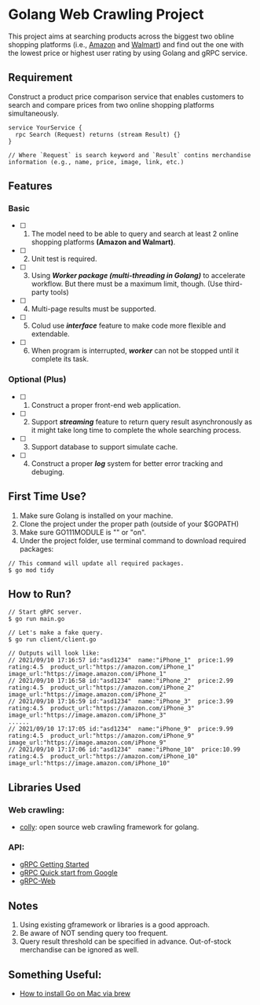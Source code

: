 # Golang Web Crawling Project
This project aims at searching products across the biggest two obline shopping platforms (i.e., [Amazon](https://www.amazon.com/) and [Walmart](https://www.walmart.com/)) and find out the one with the lowest price or highest user rating by using Golang and gRPC service.

## Requirement
Construct a product price comparison service that enables customers to search and compare prices from two online shopping platforms simultaneously.

```
service YourService {
  rpc Search (Request) returns (stream Result) {}
}

// Where `Request` is search keyword and `Result` contins merchandise information (e.g., name, price, image, link, etc.) 
```

## Features
### Basic
- [ ] 1. The model need to be able to query and search at least 2 online shopping platforms **(Amazon and Walmart)**.
- [ ] 2. Unit test is required.
- [ ] 3. Using ***Worker package (multi-threading in Golang)*** to accelerate workflow. But there must be a maximum limit, though. (Use third-party tools)
- [ ] 4. Multi-page results must be supported.
- [ ] 5. Colud use ***interface*** feature to make code more flexible and extendable.
- [ ] 6. When program is interrupted, ***worker*** can not be stopped until it complete its task.

### Optional (Plus)
- [ ] 1. Construct a proper front-end web application.
- [ ] 2. Support ***streaming*** feature to return query result asynchronously as it might take long time to complete the whole searching process.
- [ ] 3. Support database to support simulate cache.
- [ ] 4. Construct a proper ***log*** system for better error tracking and debuging.

## First Time Use?
1. Make sure Golang is installed on your machine.
2. Clone the project under the proper path (outside of your $GOPATH)
3. Make sure GO111MODULE is "" or "on".
4. Under the project folder, use terminal command to download required packages:
``` 
// This command will update all required packages. 
$ go mod tidy 
```

## How to Run?
```
// Start gRPC server.
$ go run main.go
```
```
// Let's make a fake query.
$ go run client/client.go

// Outputs will look like:
// 2021/09/10 17:16:57 id:"asd1234"  name:"iPhone_1"  price:1.99  rating:4.5  product_url:"https://amazon.com/iPhone_1"  image_url:"https://image.amazon.com/iPhone_1"
// 2021/09/10 17:16:58 id:"asd1234"  name:"iPhone_2"  price:2.99  rating:4.5  product_url:"https://amazon.com/iPhone_2"  image_url:"https://image.amazon.com/iPhone_2"
// 2021/09/10 17:16:59 id:"asd1234"  name:"iPhone_3"  price:3.99  rating:4.5  product_url:"https://amazon.com/iPhone_3"  image_url:"https://image.amazon.com/iPhone_3"
......
// 2021/09/10 17:17:05 id:"asd1234"  name:"iPhone_9"  price:9.99  rating:4.5  product_url:"https://amazon.com/iPhone_9"  image_url:"https://image.amazon.com/iPhone_9"
// 2021/09/10 17:17:06 id:"asd1234"  name:"iPhone_10"  price:10.99  rating:4.5  product_url:"https://amazon.com/iPhone_10"  image_url:"https://image.amazon.com/iPhone_10"
```

## Libraries Used
### Web crawling:
- [colly](https://github.com/gocolly/colly): open source web crawling framework for golang.

### API:
- [gRPC Getting Started](https://pjchender.dev/golang/grpc-getting-started/)
- [gRPC Quick start from Google](https://grpc.io/docs/languages/go/quickstart/)
- [gRPC-Web](https://github.com/grpc/grpc-web)

## Notes
1. Using existing gframework or libraries is a good approach.
2. Be aware of NOT sending query too frequent.
3. Query result threshold can be specified in advance. Out-of-stock merchandise can be ignored as well.

## Something Useful:
- [How to install Go on Mac via brew](https://jimkang.medium.com/install-go-on-mac-with-homebrew-5fa421fc55f5)

